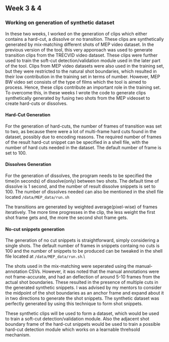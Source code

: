 ## Week 3 & 4
### Working on generation of synthetic dataset

In these two weeks, I worked on the generation of clips which either contains a hard-cut, a dissolve or no transition. These clips are synthetically generated by mix-matching different shots of MEP video dataset. In the previous version of the tool, this very apporoach was used to generate transition clips from the TRECVID video dataset. These clips were further used to train the soft-cut detection/validation module used in the later part of the tool. Clips from MEP video datasets were also used in the training set, but they were restricted to the natural shot boundaries, which resulted in their low contribution in the training set in terms of number. However, MEP BW video set consists of the type of films which the tool is aimed to process. Hence, these clips contribute an important role in the training set. To overcome this, in these weeks I wrote the code to generate clips synthetically generated by fusing two shots from the MEP videoset to create hard-cuts or dissolves. 


#### Hard-Cut Generation
For the generation of hard-cuts, the number of frames of transition was set to two, as because there were a lot of multi-frame hard cuts found in the dataset, possibly due to encoding reasons. The required number of frames of the result hard-cut snippet can be specified in a shell file, with the number of hard cuts needed in the dataset. The default number of frame is set to 100.

#### Dissolves Generation
For the generation of dissolves, the program needs to be specified the time(in seconds) of dissolve(only) between two shots. The default time of dissolve is 1 second, and the number of result dissolve snippets is set to 100. The number of dissolves needed can also be mentioned in the shell file located `/data/MEP_data/run.sh`

The transitions are generated by weighted average(pixel-wise) of frames iteratively. The more time progresses in the clip, the less weight the first shot frame gets and, the more the second shot frame gets. 

#### No-cut snippets generation
The generation of no cut snippets is straightforward, simply considering a single shots. The default number of frames in snippets containg no cuts is 100 and the number of snippets to be produced can be tweaked in the shell file located at `/data/MEP_data/run.sh`.\

The shots used in the mix-matching were seperated using the manual-annotation CSVs. However, it was noted that the manual annotations were not frame-accurate, and had an deflection of around 5-10 frames from the actual shot boundaries. These resulted in the presence of multiple cuts in the generated synthetic snippets. I was advised by my mentors to consider the midpoint of the shot boundaries as an anchor frame and expand about it in two directions to generate the shot snippets. The synthetic dataset was perfectly generated by using this technique to form shot snippets.

These synthetic clips will be used to form a dataset, which would be used to train a soft-cut detection/validation module. Also the adjacent shot boundary frame of the hard-cut snippets would be used to train a possible hard-cut detection module which works on a learnable threhsold mechanism.